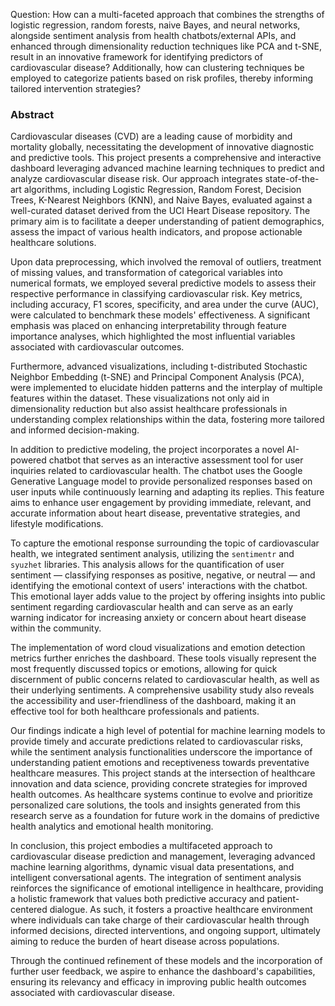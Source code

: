 Question:
How can a multi-faceted approach that combines the strengths of logistic regression, random forests, naive Bayes, and neural networks, alongside sentiment analysis from health chatbots/external APIs, and enhanced through dimensionality reduction techniques like PCA and t-SNE, result in an innovative framework for identifying predictors of cardiovascular disease? Additionally, how can clustering techniques be employed to categorize patients based on risk profiles, thereby informing tailored intervention strategies? 

### Abstract

Cardiovascular diseases (CVD) are a leading cause of morbidity and mortality globally, necessitating the development of innovative diagnostic and predictive tools. This project presents a comprehensive and interactive dashboard leveraging advanced machine learning techniques to predict and analyze cardiovascular disease risk. Our approach integrates state-of-the-art algorithms, including Logistic Regression, Random Forest, Decision Trees, K-Nearest Neighbors (KNN), and Naive Bayes, evaluated against a well-curated dataset derived from the UCI Heart Disease repository. The primary aim is to facilitate a deeper understanding of patient demographics, assess the impact of various health indicators, and propose actionable healthcare solutions.

Upon data preprocessing, which involved the removal of outliers, treatment of missing values, and transformation of categorical variables into numerical formats, we employed several predictive models to assess their respective performance in classifying cardiovascular risk. Key metrics, including accuracy, F1 scores, specificity, and area under the curve (AUC), were calculated to benchmark these models' effectiveness. A significant emphasis was placed on enhancing interpretability through feature importance analyses, which highlighted the most influential variables associated with cardiovascular outcomes.

Furthermore, advanced visualizations, including t-distributed Stochastic Neighbor Embedding (t-SNE) and Principal Component Analysis (PCA), were implemented to elucidate hidden patterns and the interplay of multiple features within the dataset. These visualizations not only aid in dimensionality reduction but also assist healthcare professionals in understanding complex relationships within the data, fostering more tailored and informed decision-making.

In addition to predictive modeling, the project incorporates a novel AI-powered chatbot that serves as an interactive assessment tool for user inquiries related to cardiovascular health. The chatbot uses the Google Generative Language model to provide personalized responses based on user inputs while continuously learning and adapting its replies. This feature aims to enhance user engagement by providing immediate, relevant, and accurate information about heart disease, preventative strategies, and lifestyle modifications.

To capture the emotional response surrounding the topic of cardiovascular health, we integrated sentiment analysis, utilizing the `sentimentr` and `syuzhet` libraries. This analysis allows for the quantification of user sentiment — classifying responses as positive, negative, or neutral — and identifying the emotional context of users' interactions with the chatbot. This emotional layer adds value to the project by offering insights into public sentiment regarding cardiovascular health and can serve as an early warning indicator for increasing anxiety or concern about heart disease within the community.

The implementation of word cloud visualizations and emotion detection metrics further enriches the dashboard. These tools visually represent the most frequently discussed topics or emotions, allowing for quick discernment of public concerns related to cardiovascular health, as well as their underlying sentiments. A comprehensive usability study also reveals the accessibility and user-friendliness of the dashboard, making it an effective tool for both healthcare professionals and patients.

Our findings indicate a high level of potential for machine learning models to provide timely and accurate predictions related to cardiovascular risks, while the sentiment analysis functionalities underscore the importance of understanding patient emotions and receptiveness towards preventative healthcare measures. This project stands at the intersection of healthcare innovation and data science, providing concrete strategies for improved health outcomes. As healthcare systems continue to evolve and prioritize personalized care solutions, the tools and insights generated from this research serve as a foundation for future work in the domains of predictive health analytics and emotional health monitoring.

In conclusion, this project embodies a multifaceted approach to cardiovascular disease prediction and management, leveraging advanced machine learning algorithms, dynamic visual data presentations, and intelligent conversational agents. The integration of sentiment analysis reinforces the significance of emotional intelligence in healthcare, providing a holistic framework that values both predictive accuracy and patient-centered dialogue. As such, it fosters a proactive healthcare environment where individuals can take charge of their cardiovascular health through informed decisions, directed interventions, and ongoing support, ultimately aiming to reduce the burden of heart disease across populations. 

Through the continued refinement of these models and the incorporation of further user feedback, we aspire to enhance the dashboard's capabilities, ensuring its relevancy and efficacy in improving public health outcomes associated with cardiovascular disease.
